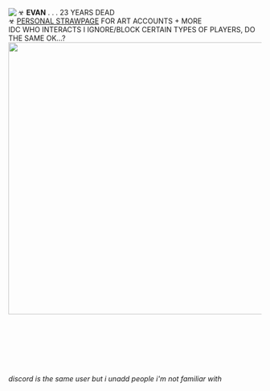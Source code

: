 ☣ **EVAN** . . . 23 YEARS DEAD <img align="left" src="https://blob.gifcities.org/gifcities/2MLGHAVMDVV34Q22ZJ265A22OPI2QZO4.gif">  <br/> 
☣ [PERSONAL STRAWPAGE](https://w0lf.straw.page) FOR ART ACCOUNTS + MORE
</br> IDC WHO INTERACTS I IGNORE/BLOCK CERTAIN TYPES OF PLAYERS, DO THE SAME OK...? 
</br> <img width="540" src="https://i.imgur.com/Nc3gjDK.png">
<br/><br/><br/><br/><br/><br/><br/><br/>*discord is the same user but i unadd people i'm not familiar with*

